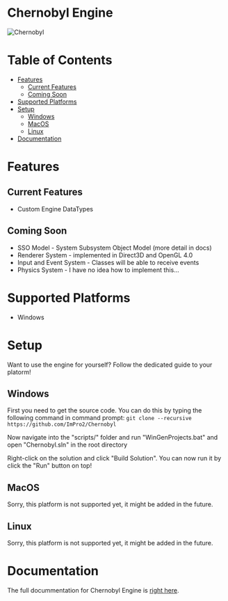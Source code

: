 # Chernobyl Engine

![Chernobyl](/Resources/Branding/Logo.png?raw=true "Chernobyl")

# Table of Contents

* [Features](#features)
  * [Current Features](#current-features)
  * [Coming Soon](#coming-soon)
* [Supported Platforms](#supported-platforms)
* [Setup](#setup)
  * [Windows](#windows)
  * [MacOS](#macos)
  * [Linux](#linux)
* [Documentation](#documentation)

# Features

## Current Features

- Custom Engine DataTypes

## Coming Soon

- SSO Model - System Subsystem Object Model (more detail in docs)
- Renderer System - implemented in Direct3D and OpenGL 4.0
- Input and Event System - Classes will be able to receive events
- Physics System - I have no idea how to implement this...

# Supported Platforms

- Windows

# Setup

Want to use the engine for yourself?
Follow the dedicated guide to your platorm!

## Windows

First you need to get the source code.
You can do this by typing the following command in command prompt:
```git clone --recursive https://github.com/ImPro2/Chernobyl```

Now navigate into the "scripts/" folder and run "WinGenProjects.bat"
and open "Chernobyl.sln" in the root directory

Right-click on the solution and click "Build Solution".
You can now run it by click the "Run" button on top!

## MacOS

Sorry, this platform is not supported yet, it might be added in the future.

## Linux

Sorry, this platform is not supported yet, it might be added in the future.

# Documentation

The full docummentation for Chernobyl Engine is [right here](Resources/Documentation/Documentation.md).